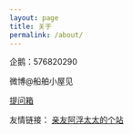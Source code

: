 ```yaml
---
layout: page
title: 关于
permalink: /about/
---
```


企鹅：576820290

微博@船舶小屋见

[提问箱](https://marshmallow-qa.com/ligeia_li)

友情链接：
[亲友阿浮太太的个站](https://coococola.home.blog/)
